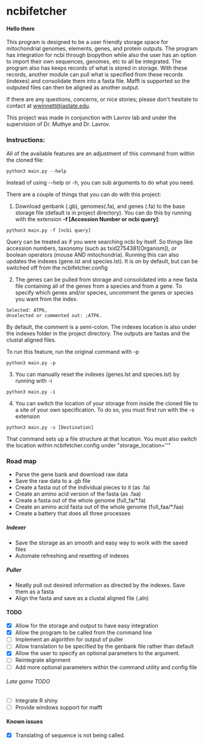# ncbifetcher

#### Hello there
This program is designed to be a user friendly storage space for mitochondrial genomes, elements, genes, and protein outputs. The program has integration for ncbi through biopython while also the user has an option to import their own sequences, genomes, etc to all be integrated. The program also has keeps records of what is stored in storage. With these records, another module can pull what is specified from these records (indexes) and consolidate them into a fasta file. Mafft is supported so the outputed files can then be aligned as another output.

If there are any questions, concerns, or nice stories; please don't hesitate to contact at wwinnett@iastate.edu.

This project was made in conjunction with Lavrov lab and under the supervision of Dr. Muthye and Dr. Lavrov.

### Instructions:
All of the available features are an adjustment of this command from within the cloned file:
```
python3 main.py --help
```
Instead of using --help or -h, you can sub arguments to do what you need. 

There are a couple of things that you can do with this project:
1) Download genbank (.gb), genomes(.fa), and genes (.fa) to the base storage file (default is in project directory). You can do this by running with the extension **-f [Accession Number or ncbi query]**:

```
python3 main.py -f [ncbi query]
```

Query can be treated as if you were searching ncbi by itself. So things like accession numbers, taxonomy (such as txid2754381[Organism]), or boolean operators (mouse AND mitochondria). Running this can also updates the indexes (gene.lst and species.lst). It is on by default, but can be switched off from the ncbifetcher.config

2) The genes can be pulled from storage and consolidated into a new fasta file containing all of the genes from a species and from a gene. To specify which genes and/or species, uncomment the genes or species you want from the index. 

```
Selected: ATP6,
Unselected or commented out: ;ATP6.
```

By default, the comment is a semi-colon. The indexes location is also under the indexes folder in the project directory. The outputs are fastas and the clustal aligned files. 

To run this feature, run the original command with -p

```
python3 main.py -p
```

3) You can manually reset the indexes (genes.lst and species.lst) by running with -i
```
python3 main.py -i
```

4) You can switch the location of your storage from inside the cloned file to a site of your own specification. To do so, you must first run with the -s extension 
```
python3 main.py -s [Destination]
```
That command sets up a file structure at that location. You must also switch the location within ncbifetcher.config under "storage_location=''"

### Road map 
- Parse the gene bank and download raw data
- Save the raw data to a .gb file
- Create a fasta out of the individual pieces to it (as .fa)
- Create an amino acid version of the fasta (as .faa)
- Create a fasta out of the whole genome (full\_fa/*.fa)
- Create an amino acid fasta out of the whole genome (full_faa/*.faa)
- Create a battery that does all three processes

##### Indexer
- Save the storage as an smooth and easy way to work with the saved files
- Automate refreshing and resetting of indexes

##### Puller
- Neatly pull out desired information as directed by the indexes. Save them as a fasta
- Align the fasta and save as a clustal aligned file (.aln)

#### TODO
- [x] Allow for the storage and output to have easy integration
- [x] Allow the program to be called from the command line
- [ ] Implement an algorithm for output of puller
- [ ] Allow translation to be specified by the genbank file rather than default
- [x] Allow the user to specify an optional parameters to the argument.
- [ ] Reintegrate alignment
- [ ] Add more optional parameters within the command utility and config file

###### Late game TODO 
- [ ] Integrate R shiny
- [ ] Provide windows support for mafft

#### Known issues
- [x] Translating of sequence is not being called.
